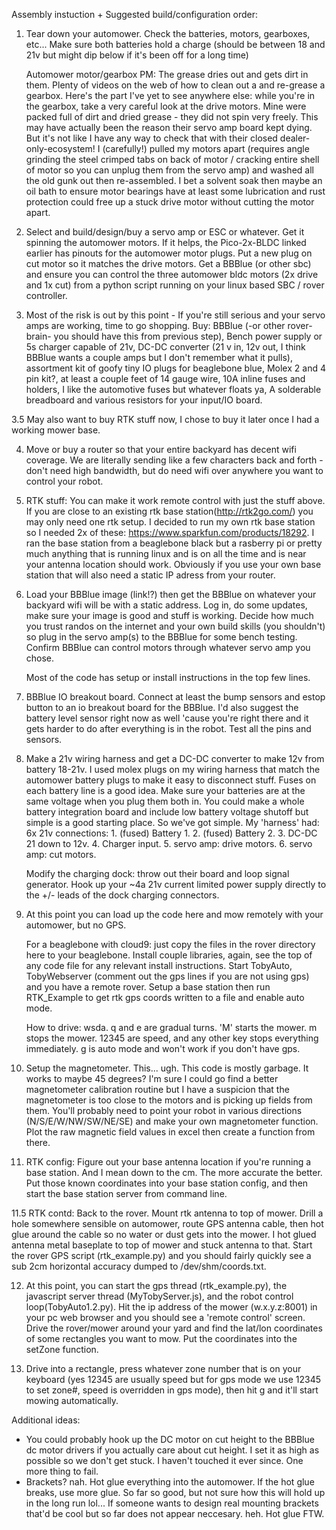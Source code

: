 

Assembly instuction + Suggested build/configuration order:
1. Tear down your automower. Check the batteries, motors, gearboxes, etc... Make sure both batteries hold a charge (should be between 18 and 21v but might dip below if it's been off for a long time) 

   Automower motor/gearbox PM: The grease dries out and gets dirt in them. Plenty of videos on the web of how to clean out a and re-grease a gearbox. Here's the part I've yet to see anywhere else: while you're in the gearbox, take a very careful look at the drive motors. Mine were packed full of dirt and dried grease - they did not spin very freely. This may have actually been the reason their servo amp board kept dying. But it's not like I have any way to check that with their closed dealer-only-ecosystem! I (carefully!) pulled my motors apart (requires angle grinding the steel crimped tabs on back of motor / cracking entire shell of motor so you can unplug them from the servo amp) and washed all the old gunk out then re-assembled. I bet a solvent soak then maybe an oil bath to ensure motor bearings have at least some lubrication and rust protection could free up a stuck drive motor without cutting the motor apart.

2. Select and build/design/buy a servo amp or ESC or whatever. Get it spinning the automower motors. If it helps, the Pico-2x-BLDC linked earlier has pinouts for the automower motor plugs. Put a new plug on cut motor so it matches the drive motors. Get a BBBlue (or other sbc) and ensure you can control the three automower bldc motors (2x drive and 1x cut) from a python script running on your linux based SBC / rover controller.

3. Most of the risk is out by this point - If you're still serious and your servo amps are working, time to go shopping. Buy: BBBlue (-or other rover-brain- you should have this from previous step), Bench power supply or 5s charger capable of 21v, DC-DC converter (21 v in, 12v out, I think BBBlue wants a couple amps but I don't remember what it pulls), assortment kit of goofy tiny IO plugs for beaglebone blue, Molex 2 and 4 pin kit?, at least a couple feet of 14 gauge wire, 10A inline fuses and holders, I like the automotive fuses but whatever floats ya, A solderable breadboard and various resistors for your input/IO board. 

  3.5 May also want to buy RTK stuff now, I chose to buy it later once I had a working mower base. 

4. Move or buy a router so that your entire backyard has decent wifi coverage. We are literally sending like a few characters back and forth - don't need high bandwidth, but do need wifi over anywhere you want to control your robot.

5. RTK stuff: You can make it work remote control with just the stuff above. If you are close to an existing rtk base station(http://rtk2go.com/)  you may only need one rtk setup. I decided to run my own rtk base station so I needed 2x of these: https://www.sparkfun.com/products/18292. I ran the base station from a beaglebone black but a rasberry pi or pretty much anything that is running linux and is on all the time and is near your antenna location should work. Obviously if you use your own base station that will also need a static IP adress from your router.

6. Load your BBBlue image (link!?) then get the BBBlue on whatever your backyard wifi will be with a static address. Log in, do some updates, make sure your image is good and stuff is working. Decide how much you trust randos on the internet and your own build skills (you shouldn't) so plug in the servo amp(s) to the BBBlue for some bench testing. Confirm BBBlue can control motors through whatever servo amp you chose.

   Most of the code has setup or install instructions in the top few lines.

7. BBBlue IO breakout board. Connect at least the bump sensors and estop button to an io breakout board for the BBBlue. I'd also suggest the battery level sensor right now as well 'cause you're right there and it gets harder to do after everything is in the robot. Test all the pins and sensors.

8. Make a 21v wiring harness and get a DC-DC converter to make 12v from battery 18-21v. I used molex plugs on my wiring harness that match the automower battery plugs to make it easy to disconnect stuff. Fuses on each battery line is a good idea. Make sure your batteries are at the same voltage when you plug them both in. You could make a whole battery integration board and include low battery voltage shutoff but simple is a good starting place. So we've got simple. My 'harness' had: 6x 21v connections: 1. (fused) Battery 1. 2. (fused) Battery 2. 3. DC-DC 21 down to 12v. 4. Charger input. 5. servo amp: drive motors. 6. servo amp: cut motors.

   Modify the charging dock: throw out their board and loop signal generator. Hook up your ~4a 21v current limited power supply directly to the +/- leads of the dock charging connectors.
   
9. At this point you can load up the code here and mow remotely with your automower, but no GPS. 

   For a beaglebone with cloud9: just copy the files in the rover directory here to your beaglebone. Install couple libraries, again, see the top of any code file for any relevant install instructions. Start TobyAuto, TobyWebserver (comment out the gps lines if you are not using gps) and you have a remote rover. Setup a base station then run RTK_Example to get rtk gps coords written to a file and enable auto mode.

   How to drive: wsda. q and e are gradual turns. 'M' starts the mower. m stops the mower. 12345 are speed, and any other key stops everything immediately. g is auto mode and won't work if you don't have gps.

10. Setup the magnetometer. This... ugh. This code is mostly garbage. It works to maybe 45 degrees? I'm sure I could go find a better magnetometer calibration routine but I have a suspicion that the magnetometer is too close to the motors and is picking up fields from them. You'll probably need to point your robot in various directions (N/S/E/W/NW/SW/NE/SE) and make your own magnetometer function. Plot the raw magnetic field values in excel then create a function from there. 

11. RTK config: Figure out your base antenna location if you're running a base station. And I mean down to the cm. The more accurate the better. Put those known coordinates into your base station config, and then start the base station server from command line. 

  11.5 RTK contd: Back to the rover. Mount rtk antenna to top of mower. Drill a hole somewhere sensible on automower, route GPS antenna cable, then hot glue around the cable so no water or dust gets into the mower. I hot glued antenna metal baseplate to top of mower and stuck antenna to that. Start the rover GPS script (rtk_example.py) and you should fairly quickly see a sub 2cm horizontal accuracy dumped to /dev/shm/coords.txt.

12. At this point, you can start the gps thread (rtk_example.py), the javascript server thread (MyTobyServer.js), and the robot control loop(TobyAuto1.2.py). Hit the ip address of the mower (w.x.y.z:8001) in your pc web browser and you should see a 'remote control' screen. Drive the rover/mower around your yard and find the lat/lon coordinates of some rectangles you want to mow. Put the coordinates into the setZone function.

13. Drive into a rectangle, press whatever zone number that is on your keyboard (yes 12345 are usually speed but for gps mode we use 12345 to set zone#, speed is overridden in gps mode), then hit g and it'll start mowing automatically.





Additional ideas:
  - You could probably hook up the DC motor on cut height to the BBBlue dc motor drivers if you actually care about cut height. I set it as high as possible so we don't get stuck. I haven't touched it ever since. One more thing to fail.
  - Brackets? nah. Hot glue everything into the automower. If the hot glue breaks, use more glue. So far so good, but not sure how this will hold up in the long run lol... If someone wants to design real mounting brackets that'd be cool but so far does not appear neccesary. heh. Hot glue FTW.
